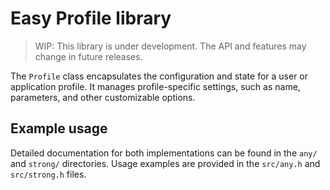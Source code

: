 # Easy Profile library

> WIP: This library is under development. The API and features may change in future releases.

The `Profile` class encapsulates the configuration and state for a user or application profile. It manages profile-specific settings, such as name, parameters, and other customizable options.

## Example usage

Detailed documentation for both implementations can be found in the `any/` and `strong/` directories.
Usage examples are provided in the `src/any.h` and `src/strong.h` files.
